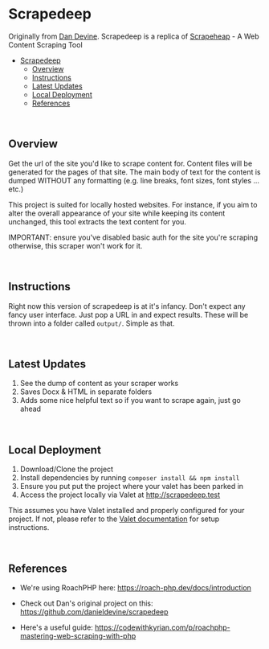 # Scrapedeep

Originally from [Dan Devine](https://github.com/danieldevine). Scrapedeep is a replica of [Scrapeheap](https://github.com/danieldevine/scrapeheap) - A Web Content Scraping Tool

- [Scrapedeep](#scrapedeep)
  - [Overview](#overview)
  - [Instructions](#instructions)
  - [Latest Updates](#latest-updates)
  - [Local Deployment](#local-deployment)
  - [References](#references)

&nbsp;

## Overview

Get the url of the site you'd like to scrape content for. Content files will be generated for the pages of that site. The main body of text for the content is dumped WITHOUT any formatting (e.g. line breaks, font sizes, font styles ... etc.)

This project is suited for locally hosted websites. For instance, if you aim to alter the overall appearance of your site while keeping its content unchanged, this tool extracts the text content for you.

IMPORTANT: ensure you've disabled basic auth for the site you're scraping otherwise, this scraper won't work for it.

&nbsp;

## Instructions

Right now this version of scrapedeep is at it's infancy. Don't expect any fancy user interface. Just pop a URL in and expect results. These will be thrown into a folder called `output/`. Simple as that.

&nbsp;

## Latest Updates

1. See the dump of content as your scraper works
2. Saves Docx & HTML in separate folders
3. Adds some nice helpful text so if you want to scrape again, just go ahead

&nbsp;

## Local Deployment

1. Download/Clone the project
2. Install dependencies by running `composer install && npm install`
3. Ensure you put put the project where your valet has been parked in
4. Access the project locally via Valet at http://scrapedeep.test

This assumes you have Valet installed and properly configured for your project. If not, please refer to the [Valet documentation](https://laravel.com/docs/10.x/valet) for setup instructions.

&nbsp;

## References

- We're using RoachPHP here: https://roach-php.dev/docs/introduction

- Check out Dan's original project on this: https://github.com/danieldevine/scrapedeep

- Here's a useful guide: https://codewithkyrian.com/p/roachphp-mastering-web-scraping-with-php